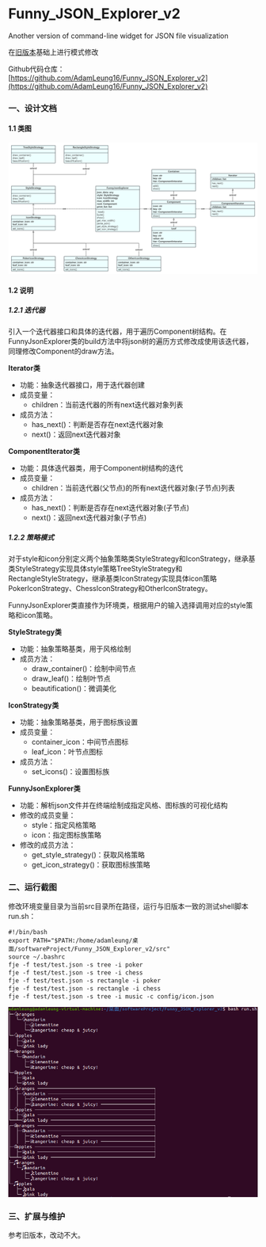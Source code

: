 # Funny_JSON_Explorer_v2

Another version of command-line widget for JSON file visualization

在[旧版本](https://github.com/AdamLeung16/Funny_JSON_Explorer)基础上进行模式修改

Github代码仓库：[https://github.com/AdamLeung16/Funny_JSON_Explorer_v2](https://github.com/AdamLeung16/Funny_JSON_Explorer_v2)

### 一、设计文档

#### 1.1 类图

![1718266217096](image/README/1718266217096.png)

#### 1.2 说明

##### 1.2.1 迭代器

引入一个迭代器接口和具体的迭代器，用于遍历Component树结构。在FunnyJsonExplorer类的build方法中将json树的遍历方式修改成使用该迭代器，同理修改Component的draw方法。

**Iterator类**

* 功能：抽象迭代器接口，用于迭代器创建
* 成员变量：
  * children：当前迭代器的所有next迭代器对象列表
* 成员方法：
  * has_next()：判断是否存在next迭代器对象
  * next()：返回next迭代器对象

**ComponentIterator类**

* 功能：具体迭代器类，用于Component树结构的迭代
* 成员变量：
  * children：当前迭代器(父节点)的所有next迭代器对象(子节点)列表
* 成员方法：
  * has_next()：判断是否存在next迭代器对象(子节点)
  * next()：返回next迭代器对象(子节点)

##### 1.2.2 策略模式

对于style和icon分别定义两个抽象策略类StyleStrategy和IconStrategy，继承基类StyleStrategy实现具体style策略TreeStyleStrategy和RectangleStyleStrategy，继承基类IconStrategy实现具体icon策略PokerIconStrategy、ChessIconStrategy和OtherIconStrategy。

FunnyJsonExplorer类直接作为环境类，根据用户的输入选择调用对应的style策略和icon策略。

**StyleStrategy类**

* 功能：抽象策略基类，用于风格绘制
* 成员方法：
  * draw_container()：绘制中间节点
  * draw_leaf()：绘制叶节点
  * beautification()：微调美化

**IconStrategy类**

* 功能：抽象策略基类，用于图标族设置
* 成员变量：
  * container_icon：中间节点图标
  * leaf_icon：叶节点图标
* 成员方法：
  * set_icons()：设置图标族

**FunnyJsonExplorer类**

* 功能：解析json文件并在终端绘制成指定风格、图标族的可视化结构
* 修改的成员变量：
  * style：指定风格策略
  * icon：指定图标族策略
* 修改的成员方法：
  * get_style_strategy()：获取风格策略
  * get_icon_strategy()：获取图标族策略

### 二、运行截图

修改环境变量目录为当前src目录所在路径，运行与旧版本一致的测试shell脚本run.sh：

```shell
#!/bin/bash
export PATH="$PATH:/home/adamleung/桌面/softwareProject/Funny_JSON_Explorer_v2/src"
source ~/.bashrc
fje -f test/test.json -s tree -i poker
fje -f test/test.json -s tree -i chess
fje -f test/test.json -s rectangle -i poker
fje -f test/test.json -s rectangle -i chess
fje -f test/test.json -s tree -i music -c config/icon.json
```

![1718268332350](image/README/1718268332350.png)

### 三、扩展与维护

参考旧版本，改动不大。
